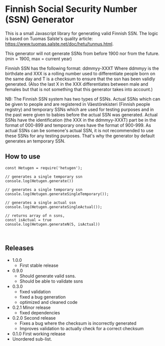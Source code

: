 # Finnish Social Security Number (SSN) Generator

This is a small Javascript library for generating valid Finnish SSN. The logic is based on Tuomas Salste's quality article: https://www.tuomas.salste.net/doc/hetu/tunnus.html. 

This generator will not generate SSNs from before 1900 nor from the future. 
(min = 1900, max = current year)

Finnish SSN has the following format: ddmmyy-XXXT
Where ddmmyy is the birthdate and XXX is a rolling number used to differentiate people born on the same day and T is a checksum to ensure that the ssn has been validly generated. (Also the last X in the XXX differentiates between male and females but that is not something that this generator takes into account.)

NB: The Finnish SSN system has two types of SSNs. Actual SSNs which can be given to people and are registered in Väestörekisteri (Finnish people registry) and temporary SSNs which are used for testing purposes and in the past were given to babies before the actual SSN was generated. Actual SSNs have the identification (the XXX in the ddmmyy-XXXT) part be in the format of 000-899 and temporary ones have the format of 900-999. As actual SSNs can be someone's actual SSN, it is not recommended to use these SSNs for any testing purposes. That's why the generator by default generates an temporary SSN. 


## How to use


```
const Hetugen = require('hetugen');

// generates a single temporary ssn
console.log(Hetugen.generate())

// generates a single temporary ssn
console.log(Hetugen.generateSingleTemporary());

// generates a single actual ssn
console.log(Hetugen.generateSingleActual());

// returns array of n ssns, 
const isActual = true
console.log(Hetugen.generateN(5, isActual))



```


## Releases
  * 1.0.0 
      - First stable release
  * 0.9.0 
      - Should generate valid ssns.
      - Should be able to validate ssns
  * 0.3.0 
      - fixed validation
      - fixed a bug generation
      - optimized and cleaned code
  * 0.2.1 Minor release
      - fixed dependencies
  * 0.2.0 Second release
      - Fixes a bug where the checksum is incorrectly generated
      - Improves validation to actually check for a correct checksum
  * 0.1.0 First working release 
  * Unordered sub-list. 
